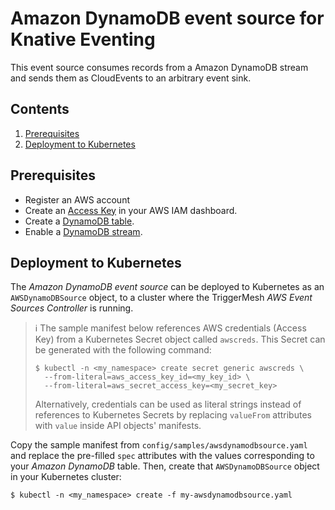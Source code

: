 # Amazon DynamoDB event source for Knative Eventing

This event source consumes records from a Amazon DynamoDB stream and sends them as CloudEvents to an arbitrary event
sink.

## Contents

1. [Prerequisites](#prerequisites)
1. [Deployment to Kubernetes](#deployment-to-kubernetes)

## Prerequisites

* Register an AWS account
* Create an [Access Key][doc-accesskey] in your AWS IAM dashboard.
* Create a [DynamoDB table][doc-dynamodb-table].
* Enable a [DynamoDB stream][doc-dynamodb-stream].

## Deployment to Kubernetes

The _Amazon DynamoDB event source_ can be deployed to Kubernetes as an `AWSDynamoDBSource` object, to a cluster where
the TriggerMesh _AWS Event Sources Controller_ is running.

> :information_source: The sample manifest below references AWS credentials (Access Key) from a Kubernetes Secret object
> called `awscreds`. This Secret can be generated with the following command:
>
> ```console
> $ kubectl -n <my_namespace> create secret generic awscreds \
>   --from-literal=aws_access_key_id=<my_key_id> \
>   --from-literal=aws_secret_access_key=<my_secret_key>
> ```
>
> Alternatively, credentials can be used as literal strings instead of references to Kubernetes Secrets by replacing
> `valueFrom` attributes with `value` inside API objects' manifests.

Copy the sample manifest from `config/samples/awsdynamodbsource.yaml` and replace the pre-filled `spec` attributes with
the values corresponding to your _Amazon DynamoDB_ table. Then, create that `AWSDynamoDBSource` object in your
Kubernetes cluster:

```console
$ kubectl -n <my_namespace> create -f my-awsdynamodbsource.yaml
```

[doc-accesskey]: https://docs.aws.amazon.com/general/latest/gr/aws-sec-cred-types.html#access-keys-and-secret-access-keys
[doc-dynamodb-table]: https://docs.aws.amazon.com/amazondynamodb/latest/developerguide/getting-started-step-1.html
[doc-dynamodb-stream]: https://docs.aws.amazon.com/amazondynamodb/latest/developerguide/Streams.html#Streams.Enabling
